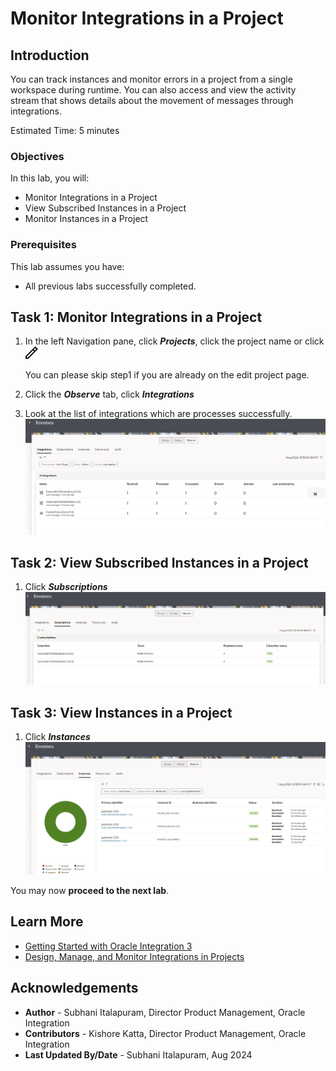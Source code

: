 # Monitor Integrations in a Project

## Introduction

You can track instances and monitor errors in a project from a single workspace during runtime. You can also access and view the activity stream that shows details about the movement of messages through integrations.

Estimated Time: 5 minutes

### Objectives

In this lab, you will:

* Monitor Integrations in a Project
* View Subscribed Instances in a Project
* Monitor Instances in a Project

### Prerequisites

This lab assumes you have:

* All previous labs successfully completed.

## Task 1: Monitor Integrations in a Project

1. In the left Navigation pane, click ***Projects***, click the project name or click ![edit-icon](../images/ico-edit.png)
    
    You can please skip step1 if you are already on the edit project page.
2. Click the ***Observe*** tab, click ***Integrations***
3. Look at the list of integrations which are processes successfully.
![observe-integrations](../images/observe-integrations.png)

## Task 2: View Subscribed Instances in a Project

1. Click ***Subscriptions***
![observe-subscriptions](../images/observe-subscriptions.png)

## Task 3: View Instances in a Project

1. Click ***Instances***
![observe-instances](../images/observe-instances.png)

You may now **proceed to the next lab**.

## Learn More

* [Getting Started with Oracle Integration 3](https://docs.oracle.com/en/cloud/paas/application-integration/index.html)
* [Design, Manage, and Monitor Integrations in Projects](https://docs.oracle.com/en/cloud/paas/application-integration/integrations-user/designing-managing-and-monitoring-integrations-projects.html)

## Acknowledgements

* **Author** - Subhani Italapuram, Director Product Management, Oracle Integration
* **Contributors** - Kishore Katta, Director Product Management, Oracle Integration
* **Last Updated By/Date** - Subhani Italapuram, Aug 2024
